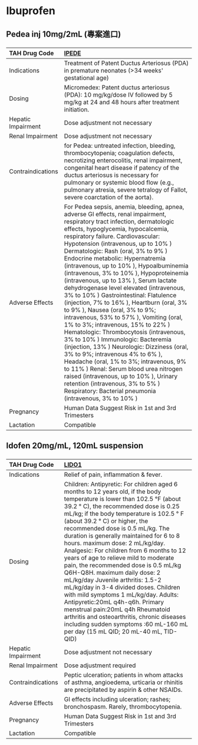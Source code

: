 # Ibuprofen

## Pedea inj 10mg/2mL (專案進口)

##### 

| TAH Drug Code      | [IPEDE](https://www.tahsda.org.tw/drugs/hissearch.php?drug_code=IPEDE)                                                                                                                                                                                                                                                                                                                                                                                                                                                                                                                                                                                                                                                                                                                                                                                                                                                                                                                                                                                                                        |
|:-------------------|:----------------------------------------------------------------------------------------------------------------------------------------------------------------------------------------------------------------------------------------------------------------------------------------------------------------------------------------------------------------------------------------------------------------------------------------------------------------------------------------------------------------------------------------------------------------------------------------------------------------------------------------------------------------------------------------------------------------------------------------------------------------------------------------------------------------------------------------------------------------------------------------------------------------------------------------------------------------------------------------------------------------------------------------------------------------------------------------------|
| Indications        | Treatment of Patent Ductus Arteriosus (PDA) in premature neonates (>34 weeks' gestational age)                                                                                                                                                                                                                                                                                                                                                                                                                                                                                                                                                                                                                                                                                                                                                                                                                                                                                                                                                                                                |
| Dosing             | Micromedex: Patent ductus arteriosus (PDA): 10 mg/kg/dose IV followed by 5 mg/kg at 24 and 48 hours after treatment initiation.                                                                                                                                                                                                                                                                                                                                                                                                                                                                                                                                                                                                                                                                                                                                                                                                                                                                                                                                                               |
| Hepatic Impairment | Dose adjustment not necessary                                                                                                                                                                                                                                                                                                                                                                                                                                                                                                                                                                                                                                                                                                                                                                                                                                                                                                                                                                                                                                                                 |
| Renal Impairment   | Dose adjustment not necessary                                                                                                                                                                                                                                                                                                                                                                                                                                                                                                                                                                                                                                                                                                                                                                                                                                                                                                                                                                                                                                                                 |
| Contraindications  | for Pedea: untreated infection, bleeding, thrombocytopenia; coagulation defects, necrotizing enterocolitis, renal impairment, congenital heart disease if patency of the ductus arteriosus is necessary for pulmonary or systemic blood flow (e.g., pulmonary atresia, severe tetralogy of Fallot, severe coarctation of the aorta).                                                                                                                                                                                                                                                                                                                                                                                                                                                                                                                                                                                                                                                                                                                                                          |
| Adverse Effects    | For Pedea sepsis, anemia, bleeding, apnea, adverse GI effects, renal impairment, respiratory tract infection, dermatologic effects, hypoglycemia, hypocalcemia, respiratory failure. Cardiovascular: Hypotension (intravenous, up to 10% ) Dermatologic: Rash (oral, 3% to 9% ) Endocrine metabolic: Hypernatremia (intravenous, up to 10% ), Hypoalbuminemia (intravenous, 3% to 10% ), Hypoproteinemia (intravenous, up to 13% ), Serum lactate dehydrogenase level elevated (intravenous, 3% to 10% ) Gastrointestinal: Flatulence (injection, 7% to 16% ), Heartburn (oral, 3% to 9% ), Nausea (oral, 3% to 9%; intravenous, 53% to 57% ), Vomiting (oral, 1% to 3%; intravenous, 15% to 22% ) Hematologic: Thrombocytosis (intravenous, 3% to 10% ) Immunologic: Bacteremia (injection, 13% ) Neurologic: Dizziness (oral, 3% to 9%; intravenous 4% to 6% ), Headache (oral, 1% to 3%; intravenous, 9% to 11% ) Renal: Serum blood urea nitrogen raised (intravenous, up to 10% ), Urinary retention (intravenous, 3% to 5% ) Respiratory: Bacterial pneumonia (intravenous, 3% to 10% ) |
| Pregnancy          | Human Data Suggest Risk in 1st and 3rd Trimesters                                                                                                                                                                                                                                                                                                                                                                                                                                                                                                                                                                                                                                                                                                                                                                                                                                                                                                                                                                                                                                             |
| Lactation          | Compatible                                                                                                                                                                                                                                                                                                                                                                                                                                                                                                                                                                                                                                                                                                                                                                                                                                                                                                                                                                                                                                                                                    |

## Idofen 20mg/mL, 120mL suspension

##### 

| TAH Drug Code      | [LIDO1](https://www.tahsda.org.tw/drugs/hissearch.php?drug_code=LIDO1)                                                                                                                                                                                                                                                                                                                                                                                                                                                                                                                                                                                                                                                                                                                                                                               |
|:-------------------|:-----------------------------------------------------------------------------------------------------------------------------------------------------------------------------------------------------------------------------------------------------------------------------------------------------------------------------------------------------------------------------------------------------------------------------------------------------------------------------------------------------------------------------------------------------------------------------------------------------------------------------------------------------------------------------------------------------------------------------------------------------------------------------------------------------------------------------------------------------|
| Indications        | Relief of pain, inflammation & fever.                                                                                                                                                                                                                                                                                                                                                                                                                                                                                                                                                                                                                                                                                                                                                                                                                |
| Dosing             | Children: Antipyretic: For children aged 6 months to 12 years old, if the body temperature is lower than 102.5 °F (about 39.2 ° C), the recommended dose is 0.25 mL/kg; if the body temperature is 102.5 ° F (about 39.2 ° C) or higher, the recommended dose is 0.5 mL/kg. The duration is generally maintained for 6 to 8 hours. maximum dose: 2 mL/kg/day. Analgesic: For children from 6 months to 12 years of age to relieve mild to moderate pain, the recommended dose is 0.5 mL/kg Q6H-Q8H. maximum daily dose: 2 mL/kg/day Juvenile arthritis: 1.5-2 mL/kg/day in 3-4 divided doses. Children with mild symptoms 1 mL/kg/day. Adults: Antipyretic:20mL q4h-q6h. Primary menstrual pain:20mL q4h Rheumatoid arthritis and osteoarthritis, chronic diseases including sudden symptoms :60 mL-160 mL per day (15 mL QID; 20 mL-40 mL, TID-QID) |
| Hepatic Impairment | Dose adjustment not necessary                                                                                                                                                                                                                                                                                                                                                                                                                                                                                                                                                                                                                                                                                                                                                                                                                        |
| Renal Impairment   | Dose adjustment required                                                                                                                                                                                                                                                                                                                                                                                                                                                                                                                                                                                                                                                                                                                                                                                                                             |
| Contraindications  | Peptic ulceration; patients in whom attacks of asthma, angioedema, urticaria or rhinitis are precipitated by aspirin & other NSAIDs.                                                                                                                                                                                                                                                                                                                                                                                                                                                                                                                                                                                                                                                                                                                 |
| Adverse Effects    | GI effects including ulceration; rashes; bronchospasm. Rarely, thrombocytopenia.                                                                                                                                                                                                                                                                                                                                                                                                                                                                                                                                                                                                                                                                                                                                                                     |
| Pregnancy          | Human Data Suggest Risk in 1st and 3rd Trimesters                                                                                                                                                                                                                                                                                                                                                                                                                                                                                                                                                                                                                                                                                                                                                                                                    |
| Lactation          | Compatible                                                                                                                                                                                                                                                                                                                                                                                                                                                                                                                                                                                                                                                                                                                                                                                                                                           |

